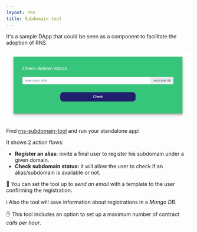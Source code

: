 ```yaml
---
layout: rns
title: Subdomain tool
---
```


It's a sample DApp that could be seen as a component to facilitate the adoption of RNS.

<img src="/img/subdomain-tool.png" class="img-fluid" alt="registry" />

Find [rns-subdomain-tool](https://github.com/rnsdomains/rns-subdomain-tool) and run your standalone app!

It shows 2 action flows:
- **Register an alias:** invite a final user to register his subdomain under a given domain.
- **Check subdomain status:** it will allow the user to check if an alias/subdomain is available or not.

:incoming_envelope: You can set the tool up to _send an email_ with a template to the user confirming the registration.

:information_source: Also the tool will save information about registrations in a _Mongo DB_.

:raised_hand: This tool includes an option to set up a maximum number of contract _calls per hour_.
